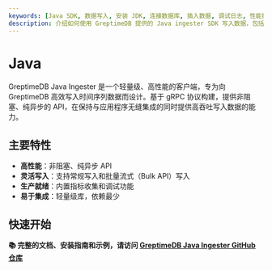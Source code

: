 ```yaml
---
keywords: [Java SDK, 数据写入, 安装 JDK, 连接数据库, 插入数据, 调试日志, 性能指标]
description: 介绍如何使用 GreptimeDB 提供的 Java ingester SDK 写入数据，包括安装、连接、插入数据和调试日志等内容。
---
```


# Java

GreptimeDB Java Ingester 是一个轻量级、高性能的客户端，专为向 GreptimeDB 高效写入时间序列数据而设计。基于 gRPC 协议构建，提供非阻塞、纯异步的 API，在保持与应用程序无缝集成的同时提供高吞吐写入数据的能力。

## 主要特性

- **高性能**：非阻塞、纯异步 API
- **灵活写入**：支持常规写入和批量流式（Bulk API）写入
- **生产就绪**：内置指标收集和调试功能
- **易于集成**：轻量级库，依赖最少

## 快速开始

**📚 完整的文档、安装指南和示例，请访问 [GreptimeDB Java Ingester GitHub 仓库](https://github.com/GreptimeTeam/greptimedb-ingester-java/tree/vVAR::javaSdkVersion?tab=readme-ov-file#greptimedb-java-ingester)**
